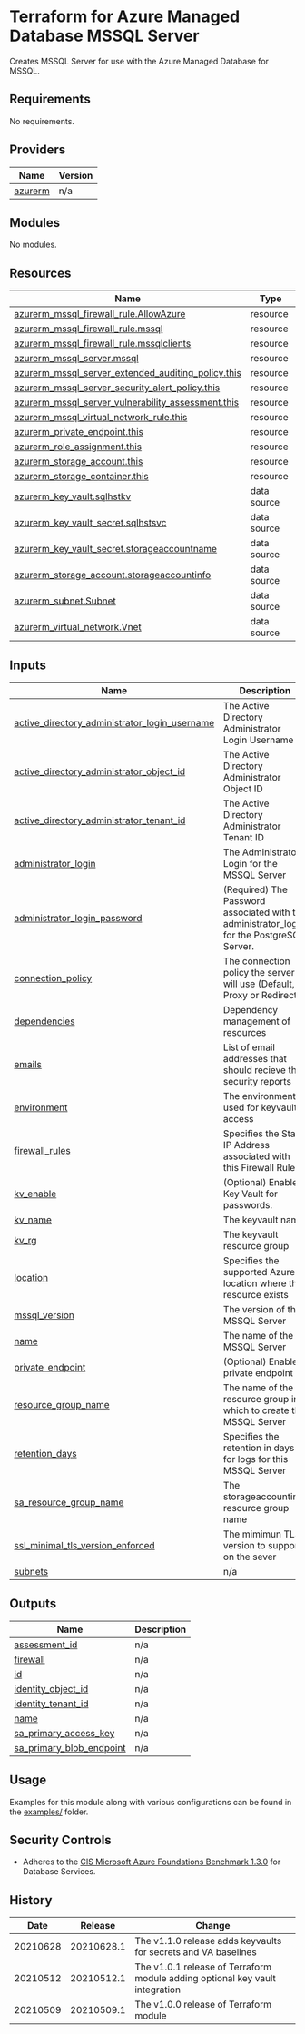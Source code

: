 # Terraform for Azure Managed Database MSSQL Server

Creates MSSQL Server for use with the Azure Managed Database for MSSQL.

<!-- BEGINNING OF PRE-COMMIT-TERRAFORM DOCS HOOK -->
## Requirements

No requirements.

## Providers

| Name | Version |
|------|---------|
| <a name="provider_azurerm"></a> [azurerm](#provider\_azurerm) | n/a |

## Modules

No modules.

## Resources

| Name | Type |
|------|------|
| [azurerm_mssql_firewall_rule.AllowAzure](https://registry.terraform.io/providers/hashicorp/azurerm/latest/docs/resources/mssql_firewall_rule) | resource |
| [azurerm_mssql_firewall_rule.mssql](https://registry.terraform.io/providers/hashicorp/azurerm/latest/docs/resources/mssql_firewall_rule) | resource |
| [azurerm_mssql_firewall_rule.mssqlclients](https://registry.terraform.io/providers/hashicorp/azurerm/latest/docs/resources/mssql_firewall_rule) | resource |
| [azurerm_mssql_server.mssql](https://registry.terraform.io/providers/hashicorp/azurerm/latest/docs/resources/mssql_server) | resource |
| [azurerm_mssql_server_extended_auditing_policy.this](https://registry.terraform.io/providers/hashicorp/azurerm/latest/docs/resources/mssql_server_extended_auditing_policy) | resource |
| [azurerm_mssql_server_security_alert_policy.this](https://registry.terraform.io/providers/hashicorp/azurerm/latest/docs/resources/mssql_server_security_alert_policy) | resource |
| [azurerm_mssql_server_vulnerability_assessment.this](https://registry.terraform.io/providers/hashicorp/azurerm/latest/docs/resources/mssql_server_vulnerability_assessment) | resource |
| [azurerm_mssql_virtual_network_rule.this](https://registry.terraform.io/providers/hashicorp/azurerm/latest/docs/resources/mssql_virtual_network_rule) | resource |
| [azurerm_private_endpoint.this](https://registry.terraform.io/providers/hashicorp/azurerm/latest/docs/resources/private_endpoint) | resource |
| [azurerm_role_assignment.this](https://registry.terraform.io/providers/hashicorp/azurerm/latest/docs/resources/role_assignment) | resource |
| [azurerm_storage_account.this](https://registry.terraform.io/providers/hashicorp/azurerm/latest/docs/resources/storage_account) | resource |
| [azurerm_storage_container.this](https://registry.terraform.io/providers/hashicorp/azurerm/latest/docs/resources/storage_container) | resource |
| [azurerm_key_vault.sqlhstkv](https://registry.terraform.io/providers/hashicorp/azurerm/latest/docs/data-sources/key_vault) | data source |
| [azurerm_key_vault_secret.sqlhstsvc](https://registry.terraform.io/providers/hashicorp/azurerm/latest/docs/data-sources/key_vault_secret) | data source |
| [azurerm_key_vault_secret.storageaccountname](https://registry.terraform.io/providers/hashicorp/azurerm/latest/docs/data-sources/key_vault_secret) | data source |
| [azurerm_storage_account.storageaccountinfo](https://registry.terraform.io/providers/hashicorp/azurerm/latest/docs/data-sources/storage_account) | data source |
| [azurerm_subnet.Subnet](https://registry.terraform.io/providers/hashicorp/azurerm/latest/docs/data-sources/subnet) | data source |
| [azurerm_virtual_network.Vnet](https://registry.terraform.io/providers/hashicorp/azurerm/latest/docs/data-sources/virtual_network) | data source |

## Inputs

| Name | Description | Type | Default | Required |
|------|-------------|------|---------|:--------:|
| <a name="input_active_directory_administrator_login_username"></a> [active\_directory\_administrator\_login\_username](#input\_active\_directory\_administrator\_login\_username) | The Active Directory Administrator Login Username | `string` | `""` | no |
| <a name="input_active_directory_administrator_object_id"></a> [active\_directory\_administrator\_object\_id](#input\_active\_directory\_administrator\_object\_id) | The Active Directory Administrator Object ID | `string` | `""` | no |
| <a name="input_active_directory_administrator_tenant_id"></a> [active\_directory\_administrator\_tenant\_id](#input\_active\_directory\_administrator\_tenant\_id) | The Active Directory Administrator Tenant ID | `string` | `""` | no |
| <a name="input_administrator_login"></a> [administrator\_login](#input\_administrator\_login) | The Administrator Login for the MSSQL Server | `string` | `"sqlhstsvc"` | no |
| <a name="input_administrator_login_password"></a> [administrator\_login\_password](#input\_administrator\_login\_password) | (Required) The Password associated with the administrator\_login for the PostgreSQL Server. | `any` | n/a | yes |
| <a name="input_connection_policy"></a> [connection\_policy](#input\_connection\_policy) | The connection policy the server will use (Default, Proxy or Redirect) | `string` | `"Default"` | no |
| <a name="input_dependencies"></a> [dependencies](#input\_dependencies) | Dependency management of resources | `list(string)` | n/a | yes |
| <a name="input_emails"></a> [emails](#input\_emails) | List of email addresses that should recieve the security reports | `list(string)` | `[]` | no |
| <a name="input_environment"></a> [environment](#input\_environment) | The environment used for keyvault access | `any` | n/a | yes |
| <a name="input_firewall_rules"></a> [firewall\_rules](#input\_firewall\_rules) | Specifies the Start IP Address associated with this Firewall Rule | `list(string)` | n/a | yes |
| <a name="input_kv_enable"></a> [kv\_enable](#input\_kv\_enable) | (Optional) Enable Key Vault for passwords. | `bool` | `false` | no |
| <a name="input_kv_name"></a> [kv\_name](#input\_kv\_name) | The keyvault name | `string` | `""` | no |
| <a name="input_kv_rg"></a> [kv\_rg](#input\_kv\_rg) | The keyvault resource group | `string` | `""` | no |
| <a name="input_location"></a> [location](#input\_location) | Specifies the supported Azure location where the resource exists | `string` | `"canadacentral"` | no |
| <a name="input_mssql_version"></a> [mssql\_version](#input\_mssql\_version) | The version of the MSSQL Server | `string` | `"12.0"` | no |
| <a name="input_name"></a> [name](#input\_name) | The name of the MSSQL Server | `any` | n/a | yes |
| <a name="input_private_endpoint"></a> [private\_endpoint](#input\_private\_endpoint) | (Optional) Enable private endpoint | `any` | `null` | no |
| <a name="input_resource_group_name"></a> [resource\_group\_name](#input\_resource\_group\_name) | The name of the resource group in which to create the MSSQL Server | `any` | n/a | yes |
| <a name="input_retention_days"></a> [retention\_days](#input\_retention\_days) | Specifies the retention in days for logs for this MSSQL Server | `number` | `90` | no |
| <a name="input_sa_resource_group_name"></a> [sa\_resource\_group\_name](#input\_sa\_resource\_group\_name) | The storageaccountinfo resource group name | `string` | `""` | no |
| <a name="input_ssl_minimal_tls_version_enforced"></a> [ssl\_minimal\_tls\_version\_enforced](#input\_ssl\_minimal\_tls\_version\_enforced) | The mimimun TLS version to support on the sever | `string` | `"1.2"` | no |
| <a name="input_subnets"></a> [subnets](#input\_subnets) | n/a | `list` | `[]` | no |

## Outputs

| Name | Description |
|------|-------------|
| <a name="output_assessment_id"></a> [assessment\_id](#output\_assessment\_id) | n/a |
| <a name="output_firewall"></a> [firewall](#output\_firewall) | n/a |
| <a name="output_id"></a> [id](#output\_id) | n/a |
| <a name="output_identity_object_id"></a> [identity\_object\_id](#output\_identity\_object\_id) | n/a |
| <a name="output_identity_tenant_id"></a> [identity\_tenant\_id](#output\_identity\_tenant\_id) | n/a |
| <a name="output_name"></a> [name](#output\_name) | n/a |
| <a name="output_sa_primary_access_key"></a> [sa\_primary\_access\_key](#output\_sa\_primary\_access\_key) | n/a |
| <a name="output_sa_primary_blob_endpoint"></a> [sa\_primary\_blob\_endpoint](#output\_sa\_primary\_blob\_endpoint) | n/a |
<!-- END OF PRE-COMMIT-TERRAFORM DOCS HOOK -->

## Usage

Examples for this module along with various configurations can be found in the [examples/](examples/) folder.

## Security Controls

* Adheres to the [CIS Microsoft Azure Foundations Benchmark 1.3.0](https://docs.microsoft.com/en-us/azure/governance/policy/samples/cis-azure-1-3-0) for Database Services.

## History

| Date     | Release    | Change                                                                       |
|----------|------------|------------------------------------------------------------------------------|
| 20210628 | 20210628.1 | The v1.1.0 release adds keyvaults for secrets and VA baselines               |
| 20210512 | 20210512.1 | The v1.0.1 release of Terraform module adding optional key vault integration |
| 20210509 | 20210509.1 | The v1.0.0 release of Terraform module                                       |
